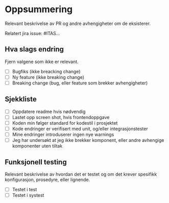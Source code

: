 # Oppsummering

Relevant beskrivelse av PR og andre avhengigheter om de eksisterer.

Relatert jira issue: #ITAS...

## Hva slags endring

Fjern valgene som ikke er relevant.

- [ ] Bugfiks (ikke breacking change)
- [ ] Ny feature (ikke breaking change)
- [ ] Breaking change (bug, eller feature som brekker avhengigheter)

## Sjekkliste

- [ ] Oppdatere readme hvis nødvendig
- [ ] Lastet opp screen shot, hvis frontendoppgave
- [ ] Koden min følger standard for kodestil i prosjektet
- [ ] Kode endringer er verifisert med unit, og/eller integrasjonstester
- [ ] Mine endringer introduserer ingen nye warnings
- [ ] Jeg har undersøkt at jeg ikke brekker komponent, eller andre avhengige komponenter uten tiltak

## Funksjonell testing

Relevant beskrivelse av hvordan det er testet og om det krever spesifikk konfigurasjon, prosedyre, eller lignende.

- [ ] Testet i test
- [ ] Testet i systest
